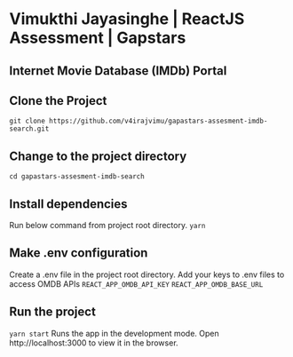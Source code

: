 # Vimukthi Jayasinghe | ReactJS Assessment | Gapstars

## Internet Movie Database (IMDb) Portal

## Clone the Project

`git clone https://github.com/v4irajvimu/gapastars-assesment-imdb-search.git`

## Change to the project directory

`cd gapastars-assesment-imdb-search`

## Install dependencies

Run below command from project root directory.
`yarn`

## Make .env configuration

Create a .env file in the project root directory. Add your keys to .env files to access OMDB APIs
`REACT_APP_OMDB_API_KEY`
`REACT_APP_OMDB_BASE_URL`

## Run the project

`yarn start`
Runs the app in the development mode.
Open http://localhost:3000 to view it in the browser.
